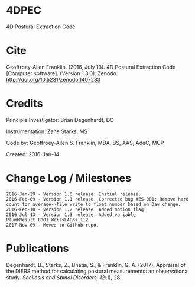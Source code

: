 # 4DPEC
4D Postural Extraction Code

# Cite
Geoffroey-Allen Franklin. (2016, July 13). 4D Postural Extraction Code [Computer software]. (Version 1.3.0). Zenodo. http://doi.org/10.5281/zenodo.1407283

# Credits
Principle Investigator:     Brian Degenhardt, DO

Instrumentation:            Zane Starks, MS

Code by:                    Geoffroey-Allen S. Franklin, MBA, BS, AAS, AdeC, MCP

Created: 2016-Jan-14

# Change Log / Milestones
```
2016-Jan-29 - Version 1.0 release. Initial release.
2016-Feb-09 - Version 1.1 release. Corrected bug #ZS-001: Remove hard count for average->file write to float number based on Day change.
2016-Feb-10 - Version 1.2 release. Added motion flag.
2016-Jul-13 - Version 1.3 release. Added variable PlumbResult_8001_WeissLAPos_T12.
2017-Nov-09 - Moved to Github repo.
```


# Publications
Degenhardt, B., Starks, Z., Bhatia, S., & Franklin, G. A. (2017). Appraisal of the DIERS method for calculating postural measurements: an observational study. *Scoliosis and Spinal Disorders, 12*(1), 28.

